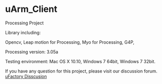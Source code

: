 # uArm_Client
Processing Project

Library including:

Opencv,
Leap motion for Processing,
Myo for Processing,
G4P,

Processing version: 3.05a

Testing environment: Mac OS X 10.10, Windows 7 64bit, Windows 7 32bit.

If you have any question for this project, please visit our discussion forum. [uFactory Disscusion](http://forum.ufactory.cc/)
